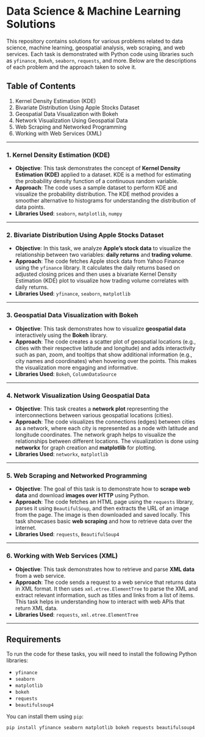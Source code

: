 # Data Science & Machine Learning Solutions

This repository contains solutions for various problems related to data science, machine learning, geospatial analysis, web scraping, and web services. Each task is demonstrated with Python code using libraries such as `yfinance`, `Bokeh`, `seaborn`, `requests`, and more. Below are the descriptions of each problem and the approach taken to solve it.

## Table of Contents
1. Kernel Density Estimation (KDE)
2. Bivariate Distribution Using Apple Stocks Dataset
3. Geospatial Data Visualization with Bokeh
4. Network Visualization Using Geospatial Data
5. Web Scraping and Networked Programming
6. Working with Web Services (XML)

---

### 1. **Kernel Density Estimation (KDE)**
- **Objective**: This task demonstrates the concept of **Kernel Density Estimation (KDE)** applied to a dataset. KDE is a method for estimating the probability density function of a continuous random variable.
- **Approach**: The code uses a sample dataset to perform KDE and visualize the probability distribution. The KDE method provides a smoother alternative to histograms for understanding the distribution of data points.
- **Libraries Used**: `seaborn`, `matplotlib`, `numpy`

---

### 2. **Bivariate Distribution Using Apple Stocks Dataset**
- **Objective**: In this task, we analyze **Apple’s stock data** to visualize the relationship between two variables: **daily returns** and **trading volume**.
- **Approach**: The code fetches Apple stock data from Yahoo Finance using the `yfinance` library. It calculates the daily returns based on adjusted closing prices and then uses a bivariate Kernel Density Estimation (KDE) plot to visualize how trading volume correlates with daily returns.
- **Libraries Used**: `yfinance`, `seaborn`, `matplotlib`

---

### 3. **Geospatial Data Visualization with Bokeh**
- **Objective**: This task demonstrates how to visualize **geospatial data** interactively using the **Bokeh** library.
- **Approach**: The code creates a scatter plot of geospatial locations (e.g., cities with their respective latitude and longitude) and adds interactivity such as pan, zoom, and tooltips that show additional information (e.g., city names and coordinates) when hovering over the points. This makes the visualization more engaging and informative.
- **Libraries Used**: `Bokeh`, `ColumnDataSource`

---

### 4. **Network Visualization Using Geospatial Data**
- **Objective**: This task creates a **network plot** representing the interconnections between various geospatial locations (cities).
- **Approach**: The code visualizes the connections (edges) between cities as a network, where each city is represented as a node with latitude and longitude coordinates. The network graph helps to visualize the relationships between different locations. The visualization is done using **networkx** for graph creation and **matplotlib** for plotting.
- **Libraries Used**: `networkx`, `matplotlib`

---

### 5. **Web Scraping and Networked Programming**
- **Objective**: The goal of this task is to demonstrate how to **scrape web data** and download **images over HTTP** using Python.
- **Approach**: The code fetches an HTML page using the `requests` library, parses it using `BeautifulSoup`, and then extracts the URL of an image from the page. The image is then downloaded and saved locally. This task showcases basic **web scraping** and how to retrieve data over the internet.
- **Libraries Used**: `requests`, `BeautifulSoup4`

---

### 6. **Working with Web Services (XML)**
- **Objective**: This task demonstrates how to retrieve and parse **XML data** from a web service.
- **Approach**: The code sends a request to a web service that returns data in XML format. It then uses `xml.etree.ElementTree` to parse the XML and extract relevant information, such as titles and links from a list of items. This task helps in understanding how to interact with web APIs that return XML data.
- **Libraries Used**: `requests`, `xml.etree.ElementTree`

---

## **Requirements**
To run the code for these tasks, you will need to install the following Python libraries:

- `yfinance`
- `seaborn`
- `matplotlib`
- `bokeh`
- `requests`
- `beautifulsoup4`

You can install them using `pip`:

```bash
pip install yfinance seaborn matplotlib bokeh requests beautifulsoup4
